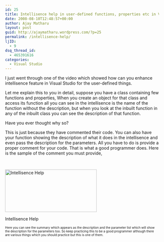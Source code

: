 ```yaml
---
id: 25
title: Intellisence help in user-defined functions, properties etc in Visual Studio
date: 2008-08-10T12:48:57+00:00
author: Ajay Matharu
layout: post
guid: http://ajaymatharu.wordpress.com/?p=25
permalink: /intellisence-help/
ljID:
  - 9
dsq_thread_id:
  - 465391616
categories:
  - Visual Studio
---
```

I just went through one of the video which showed how can you enhance intellisence feature in Visual Studio for the user-defined things. 

Let me explain this to you in detail, suppose you have a class containing few functions and properties, When you create an object for that class and access its function all you can see in the intellisence is the name of the function without the description, but when you look at the inbuilt function in any of the inbuilt class you can see the description of that function.

Have you ever thought why so?

This is just because they have commented their code. You can also have your function showing the description of what it does in the intellisence and even pass the description for the parameters. All you have to do is provide a proper comment for your code. That is what a good programmer does. Here is the sample of the comment you must provide,

 

<div id="attachment_34" style="width: 310px" class="wp-caption aligncenter">
  <a href="http://ajaymatharu.files.wordpress.com/2008/08/intellisencexml.png"><img class="size-medium wp-image-34" src="http://ajaymatharu.files.wordpress.com/2008/08/intellisencexml.png?w=300" alt="Intellisence Help" width="300" height="139" /></a>
  
  <p class="wp-caption-text">
    Intellisence Help
  </p>
</div>

<span style="font-size:x-small;">Here you can see the summary which appears as the description and the parameter list which will show the description for the parameters too. So keep practicing this to be a good programmer although there are various things which you should practice but this is one of them.</span>